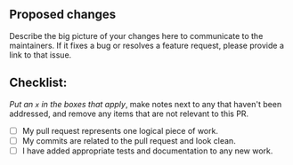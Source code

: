 <!---
Provide a short summary in the Title above. Examples of good PR titles:
* "Feature: add so-and-so models"
* "Fix: deduplicate such-and-such"
* "Update: runtime version 16.0.x-scala2.12"
-->

## Proposed changes

Describe the big picture of your changes here to communicate to the maintainers. If it fixes a bug or resolves a feature request, please provide a link to that issue.

## Checklist:
<!---
This checklist is mostly useful as a reminder of small things that can easily be
forgotten – it is meant as a helpful tool rather than hoops to jump through.
-->
_Put an `x` in the boxes that apply_, make notes next to any that haven't been
addressed, and remove any items that are not relevant to this PR.

- [ ] My pull request represents one logical piece of work.
- [ ] My commits are related to the pull request and look clean.
- [ ] I have added appropriate tests and documentation to any new work.
